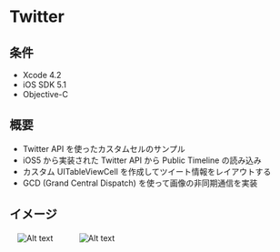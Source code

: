 Twitter
====================

条件
---------------
 * Xcode 4.2
 * iOS SDK 5.1
 * Objective-C

概要
---------------
 * Twitter API を使ったカスタムセルのサンプル
 * iOS5 から実装された Twitter API から Public Timeline の読み込み
 * カスタム UITableViewCell を作成してツイート情報をレイアウトする
 * GCD (Grand Central Dispatch) を使って画像の非同期通信を実装

イメージ
---------------
　![Alt text](https://raw.github.com/syake/UITableView-Examples/master/Twitter/assets/capture_01.png)　　
　![Alt text](https://raw.github.com/syake/UITableView-Examples/master/Twitter/assets/capture_02.png)
